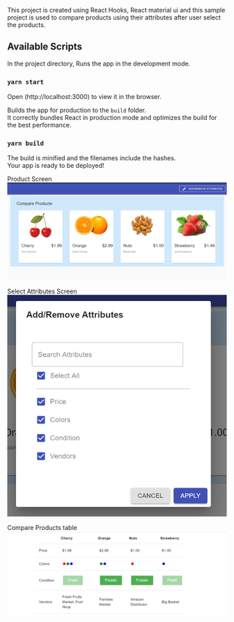 This project is created using React Hooks, React material ui and this sample project is used to compare products using their attributes after user select the products.  

## Available Scripts

In the project directory, Runs the app in the development mode. <br />
### `yarn start`
Open (http://localhost:3000) to view it in the browser.



Builds the app for production to the `build` folder.<br />
It correctly bundles React in production mode and optimizes the build for the best performance.
### `yarn build`
The build is minified and the filenames include the hashes.<br />
Your app is ready to be deployed!

Product Screen
!["Product Screen"](images/Products.PNG)

Select Attributes Screen
!["Select Attributes"](images/Select_Attributes.PNG)

Compare Products table
!["Compare Product Table"](images/Compare_Product_Table.PNG)



